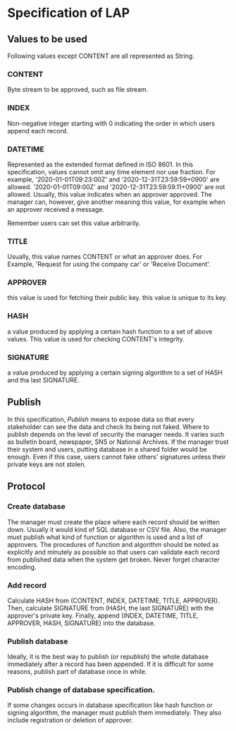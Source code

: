# Specification of LAP

## Values to be used
Following values except CONTENT are all represented as String. 

### CONTENT
Byte stream to be approved, such as file stream.

### INDEX
Non-negative integer starting with 0 indicating the order in which users append each record.

### DATETIME
Represented as the extended format defined in ISO 8601. In this specification, values cannot omit any time element nor
use fraction. For example, '2020-01-01T09:23:00Z' and '2020-12-31T23:59:59+0900' are allowed.
'2020-01-01T09:00Z' and '2020-12-31T23:59:59.11+0900' are not allowed.
Usually, this value indicates when an approver approved.
The manager can, however, give another meaning this value, for example when an approver received a message. 

Remember users can set this value arbitrarily.

### TITLE
Usually, this value names CONTENT or what an approver does. For Example, 'Request for using the company car' 
or 'Receive Document'.

### APPROVER
this value is used for fetching their public key. this value is unique to its key.  

### HASH
a value produced by applying a certain hash function to a set of above values. This value is used for checking 
CONTENT's integrity.

### SIGNATURE
a value produced by applying a certain signing algorithm to a set of HASH and tha last SIGNATURE.  

## Publish
In this specification, *Publish* means to expose data so that every stakeholder can see the data and check 
its being not faked. Where to publish depends on the level of security the manager needs. It varies such as
bulletin board, newspaper, SNS or National Archives. If the manager trust their system and users,
putting database in a shared folder would be enough.
Even if this case, users cannot fake others' signatures unless their private keys are not stolen.

## Protocol

### Create database
The manager must create the place where each record should be written down. Usually it would kind of SQL database 
or CSV file. Also, the manager must publish what kind of function or algorithm is used and a list of approvers. 
The procedures of function and algorithm should be noted as explicitly and minutely as possible so that users can validate 
each record from published data when the system get broken. Never forget character encoding.

### Add record
Calculate HASH from (CONTENT, INDEX, DATETIME, TITLE, APPROVER). Then, calculate SIGNATURE from 
(HASH, the last SIGNATURE) with the approver's private key. Finally, append
(INDEX, DATETIME, TITLE, APPROVER, HASH, SIGNATURE) into the database.

### Publish database
Ideally, it is the best way to publish (or republish) the whole database immediately after a record has been appended. 
If it is difficult for some reasons, publish part of database once in while.

### Publish change of database specification.
If some changes occurs in database specification like hash function or signing algorithm,
the manager must publish them immediately.
They also include registration or deletion of approver. 
